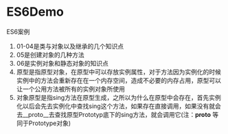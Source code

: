 # ES6Demo
ES6案例
1. 01-04是类与对象以及继承的几个知识点
2. 05是创建对象的几种方法
3. 06是实例对象和静态对象的知识点
4. 原型是指原型对象，在原型中可以存放实例属性，对于方法因为实例化的时候实例中的方法会重新存在在一个内存空间，造成不必要的内存占用，原型可以让一个公用方法被所有的实例对象所使用
5. 对象原型是指sing方法在原型生成，之所以为什么在原型中会存在，首先实例化以后会先去实例化中查找sing这个方法，如果存在直接调用，如果没有就会去__proto__去查找原型Prototyp底下的sing方法，就会调用它(注：__proto__ 等同于Prototype对象)